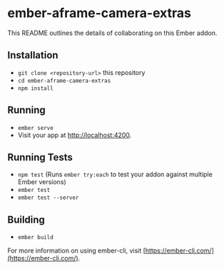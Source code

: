 # ember-aframe-camera-extras

This README outlines the details of collaborating on this Ember addon.

## Installation

* `git clone <repository-url>` this repository
* `cd ember-aframe-camera-extras`
* `npm install`

## Running

* `ember serve`
* Visit your app at [http://localhost:4200](http://localhost:4200).

## Running Tests

* `npm test` (Runs `ember try:each` to test your addon against multiple Ember versions)
* `ember test`
* `ember test --server`

## Building

* `ember build`

For more information on using ember-cli, visit [https://ember-cli.com/](https://ember-cli.com/).
